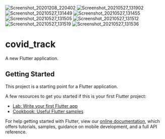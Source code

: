 ![Screenshot_20201208_220402](https://user-images.githubusercontent.com/66214035/119776529-4213ff00-beef-11eb-85ae-3c1971e6205a.jpg)
![Screenshot_20210527_131902](https://user-images.githubusercontent.com/66214035/119776550-49d3a380-beef-11eb-867d-6be181c0e094.jpg)
![Screenshot_20210527_131449](https://user-images.githubusercontent.com/66214035/119776555-4b04d080-beef-11eb-8b54-aaf395b8cdd4.jpg)
![Screenshot_20210527_131455](https://user-images.githubusercontent.com/66214035/119776557-4b9d6700-beef-11eb-9d47-e3725850819f.jpg)
![Screenshot_20210527_131505](https://user-images.githubusercontent.com/66214035/119776559-4b9d6700-beef-11eb-9ce8-bc2278cd1660.jpg)
![Screenshot_20210527_131512](https://user-images.githubusercontent.com/66214035/119776562-4c35fd80-beef-11eb-9174-ef99a17725ea.jpg)
![Screenshot_20210527_131519](https://user-images.githubusercontent.com/66214035/119776564-4cce9400-beef-11eb-8d57-5626277a0216.jpg)
![Screenshot_20210527_131536](https://user-images.githubusercontent.com/66214035/119776565-4d672a80-beef-11eb-819e-c225a0410279.jpg)
# covid_track

A new Flutter application.

## Getting Started

This project is a starting point for a Flutter application.

A few resources to get you started if this is your first Flutter project:

- [Lab: Write your first Flutter app](https://flutter.dev/docs/get-started/codelab)
- [Cookbook: Useful Flutter samples](https://flutter.dev/docs/cookbook)

For help getting started with Flutter, view our
[online documentation](https://flutter.dev/docs), which offers tutorials,
samples, guidance on mobile development, and a full API reference.
